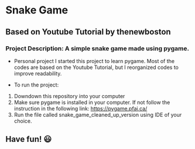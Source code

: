 # Snake Game
## Based on Youtube Tutorial by thenewboston

### Project Description: A simple snake game made using pygame. 

- Personal project
I started this project to learn pygame. Most of the codes are based on the Youtube Tutorial, but I reorganized codes to improve readability. 

- To run the project:
1. Downdown this repository into your computer
2. Make sure pygame is installed in your computer. If not follow the instruction in the following link: https://pygame.pfaj.ca/
3. Run the file called snake_game_cleaned_up_version using IDE of your choice.


## Have fun! :smiley:
